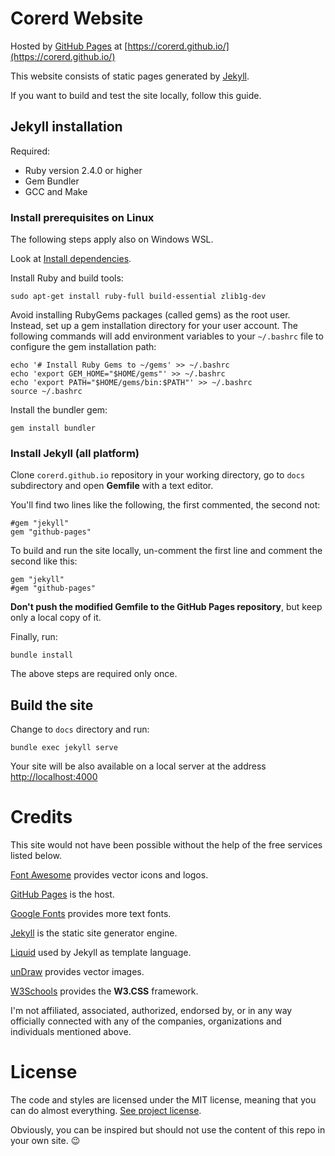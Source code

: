 # Corerd Website

Hosted by [GitHub Pages](https://pages.github.com/)
at [https://corerd.github.io/](https://corerd.github.io/)

This website consists of static pages generated by [Jekyll](https://jekyllrb.com/).

If you want to build and test the site locally, follow this guide.

## Jekyll installation

Required:
- Ruby version 2.4.0 or higher
- Gem Bundler
- GCC and Make

### Install prerequisites on Linux
The following steps apply also on Windows WSL.

Look at [Install dependencies](https://jekyllrb.com/docs/installation/ubuntu).

Install Ruby and build tools:
```
sudo apt-get install ruby-full build-essential zlib1g-dev
```

Avoid installing RubyGems packages (called gems) as the root user.
Instead, set up a gem installation directory for your user account.
The following commands will add environment variables to your `~/.bashrc` file
to configure the gem installation path:
```
echo '# Install Ruby Gems to ~/gems' >> ~/.bashrc
echo 'export GEM_HOME="$HOME/gems"' >> ~/.bashrc
echo 'export PATH="$HOME/gems/bin:$PATH"' >> ~/.bashrc
source ~/.bashrc
```

Install the bundler gem:
```
gem install bundler
```

### Install Jekyll (all platform)

Clone `corerd.github.io` repository in your working directory,
go to `docs` subdirectory and open **Gemfile** with a text editor.

You'll find two lines like the following, the first commented, the second not:
```
#gem "jekyll"
gem "github-pages"
```

To build and run the site locally, un-comment the first line and comment
the second like this:
```
gem "jekyll"
#gem "github-pages"
```

**Don't push the modified Gemfile to the GitHub Pages repository**,
but keep only a local copy of it.

Finally, run:
```
bundle install
```
The above steps are required only once.

## Build the site

Change to `docs` directory and run:
```
bundle exec jekyll serve
```
Your site will be also available on a local server at the address
[http://localhost:4000](http://localhost:4000)


# Credits

This site would not have been possible without the help of the free services
listed below.

[Font Awesome](https://fontawesome.com/) provides vector icons and logos.

[GitHub Pages](https://pages.github.com/) is the host.

[Google Fonts](https://fonts.google.com/) provides more text fonts.

[Jekyll](https://jekyllrb.com/) is the static site generator engine.

[Liquid](https://shopify.github.io/liquid/) used by Jekyll as template language.

[unDraw](https://undraw.co/) provides vector images.

[W3Schools](https://www.w3schools.com/w3css/default.asp) provides the
**W3.CSS** framework.

I'm not affiliated, associated, authorized, endorsed by, or in any way
officially connected with any of the companies, organizations and individuals
mentioned above.


# License

The code and styles are licensed under the MIT license, meaning that you can do
almost everything. [See project license](LICENSE).

Obviously, you can be inspired but should not use the content of this repo
in your own site. :wink:
